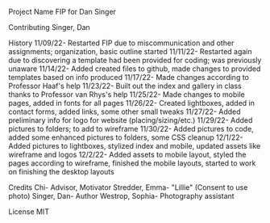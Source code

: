 Project Name
FIP for Dan Singer

Contributing
Singer, Dan

History
11/09/22- Restarted FIP due to miscommunication and other assignments; organization, basic outline started
11/11/22- Restarted again due to discovering a template had been provided for coding; was previously unaware
11/14/22- Added created files to github, made changes to provided templates based on info produced
11/17/22- Made changes according to Professor Haaf's help
11/23/22- Built out the index and gallery in class thanks to Professor van Rhys's help
11/25/22- Made changes to mobile pages, added in fonts for all pages
11/26/22- Created lightboxes, added in contact forms, added links, some other small tweaks
11/27/22- Added preliminary info for logo for website (placing/sizing/etc.)
11/29/22- Added pictures to folders; to add to wireframe
11/30/22- Added pictures to code, added some enhanced pictures to folders, some CSS cleanup
12/1/22- Added pictures to lightboxes, stylized index and mobile, updated assets like wireframe and logos
12/2/22- Added assets to mobile layout, styled the pages according to wireframe, finished the mobile layouts, started to work on finishing the desktop layouts

Credits
Chi- Advisor, Motivator
Stredder, Emma- "Lillie" (Consent to use photo)
Singer, Dan- Author
Westrop, Sophia- Photography assistant

License
MIT
